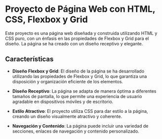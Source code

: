 # Proyecto de Página Web con HTML, CSS, Flexbox y Grid

Este proyecto es una página web diseñada y construida utilizando HTML y CSS puro, con un énfasis en las propiedades de Flexbox y Grid para el diseño. La página se ha creado con un diseño receptivo y elegante.

## Características

- **Diseño Flexbox y Grid**: El diseño de la página se ha desarrollado utilizando las propiedades de Flexbox y Grid, lo que garantiza una disposición y organización eficiente de los elementos.

- **Diseño Receptivo**: La página se adapta de manera óptima a diferentes tamaños de pantalla, lo que permite una experiencia de usuario agradable en dispositivos móviles y de escritorio.

- **Estilo Atractivo**: El proyecto utiliza CSS para dar estilo a la página, creando un diseño visualmente atractivo y coherente.

- **Navegación y Contenido**: La página puede incluir una variedad de secciones, enlaces de navegación y contenido personalizado.
